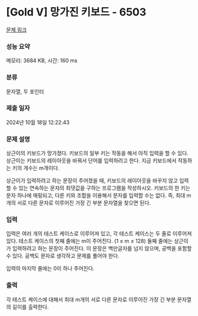# [Gold V] 망가진 키보드 - 6503 

[문제 링크](https://www.acmicpc.net/problem/6503) 

### 성능 요약

메모리: 3684 KB, 시간: 160 ms

### 분류

문자열, 두 포인터

### 제출 일자

2024년 10월 18일 12:22:43

### 문제 설명

<p>상근이의 키보드가 망가졌다. 키보드의 일부 키는 작동을 해서 아직 입력을 할 수 있다. 상근이는 키보드의 레이아웃을 바꿔서 단어를 입력하려고 한다. 지금 키보드에서 작동하는 키의 개수는 m개이다.</p>

<p>상근이가 입력하려고 하는 문장이 주어졌을 때, 키보드의 레이아웃을 바꾸지 않고 입력할 수 있는 연속하는 문자의 최댓값을 구하는 프로그램을 작성하시오. 키보드의 한 키는 문자 하나에 매핑되고, 다른 키와 조합을 이용해서 문자를 입력할 수는 없다. 즉, 최대 m개의 서로 다른 문자로 이루어진 가장 긴 부분 문자열을 찾으면 된다.</p>

### 입력 

 <p>입력은 여러 개의 테스트 케이스로 이루어져 있고, 각 테스트 케이스는 두 줄로 이루어져 있다. 테스트 케이스의 첫째 줄에는 m이 주어진다. (1 ≤ m ≤ 128) 둘째 줄에는 상근이가 입력하려고 하는 문장이 주어진다. 이 문장은 백만글자를 넘지 않으며, 공백을 포함할 수 있다. 공백도 문자로 생각하고 문제를 풀어야 한다.</p>

<p>입력의 마지막 줄에는 0이 하나 주어진다.</p>

### 출력 

 <p>각 테스트 케이스에 대해서 최대 m개의 서로 다른 문자로 이루어진 가장 긴 부분 문자열의 길이를 출력한다.</p>

